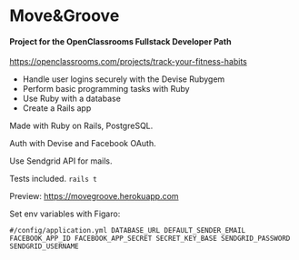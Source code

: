 # Move&Groove
#### Project for the OpenClassrooms Fullstack Developer Path
https://openclassrooms.com/projects/track-your-fitness-habits

- Handle user logins securely with the Devise Rubygem
- Perform basic programming tasks with Ruby
- Use Ruby with a database
- Create a Rails app

Made with Ruby on Rails, PostgreSQL.

Auth with Devise and Facebook OAuth.

Use Sendgrid API for mails.

Tests included. `rails t`
  
Preview:
https://movegroove.herokuapp.com

Set env variables with Figaro:

`#/config/application.yml
DATABASE_URL
DEFAULT_SENDER_EMAIL
FACEBOOK_APP_ID
FACEBOOK_APP_SECRET
SECRET_KEY_BASE
SENDGRID_PASSWORD
SENDGRID_USERNAME
`